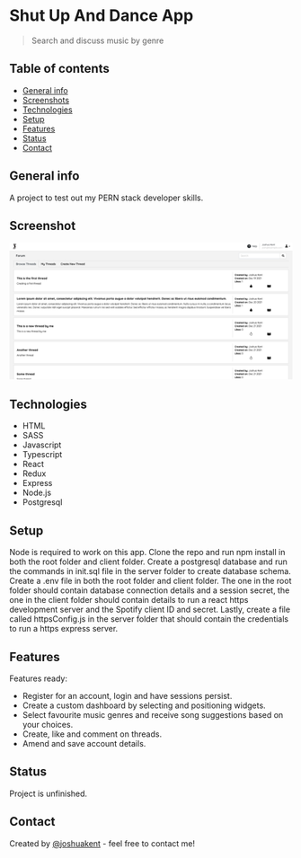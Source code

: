 # Shut Up And Dance App

> Search and discuss music by genre

## Table of contents

- [General info](#general-info)
- [Screenshots](#screenshots)
- [Technologies](#technologies)
- [Setup](#setup)
- [Features](#features)
- [Status](#status)
- [Contact](#contact)

## General info

A project to test out my PERN stack developer skills.

## Screenshot

![Screenshot of app working](./client/src/assets/in-action.png)

## Technologies

- HTML
- SASS
- Javascript
- Typescript
- React
- Redux
- Express
- Node.js
- Postgresql

## Setup

Node is required to work on this app. Clone the repo and run npm install in both the root folder and client folder. Create a postgresql database and run the commands in init.sql file in the server folder to create database schema. Create a .env file in both the root folder and client folder. The one in the root folder should contain database connection details and a session secret, the one in the client folder should contain details to run a react https development server and the Spotify client ID and secret. Lastly, create a file called httpsConfig.js in the server folder that should contain the credentials to run a https express server.

## Features

Features ready:

- Register for an account, login and have sessions persist.
- Create a custom dashboard by selecting and positioning widgets.
- Select favourite music genres and receive song suggestions based on your choices.
- Create, like and comment on threads.
- Amend and save account details.

## Status

Project is unfinished.

## Contact

Created by [@joshuakent](josh.kent94@yahoo.co.uk) - feel free to contact me!
